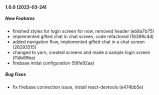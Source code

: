 #### 1.0.0 (2023-03-24)

##### New Features

*  finished styles for login screen for now, removed header (eb8a7b75)
*  implemented gifted chat in chat screen, code refactored (16399c4d)
*  added navigation flow, implemented gifted chat in a chat screen (26293515)
*  changed to yarn, created screens and made a sample login screen (f1db89ba)
*  firebase initial configuration (56fe92aa)

##### Bug Fixes

*  fix firebase connection issue, install react-devtools (e474bb5e)

